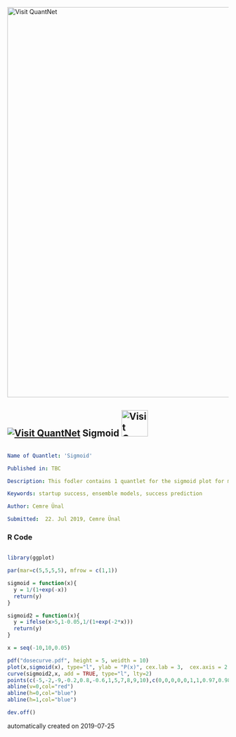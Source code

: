 [<img src="https://github.com/QuantLet/Styleguide-and-FAQ/blob/master/pictures/banner.png" width="888" alt="Visit QuantNet">](http://quantlet.de/)

## [<img src="https://github.com/QuantLet/Styleguide-and-FAQ/blob/master/pictures/qloqo.png" alt="Visit QuantNet">](http://quantlet.de/) **Sigmoid** [<img src="https://github.com/QuantLet/Styleguide-and-FAQ/blob/master/pictures/QN2.png" width="60" alt="Visit QuantNet 2.0">](http://quantlet.de/)

```yaml

Name of Quantlet: 'Sigmoid'

Published in: TBC

Description: This fodler contains 1 quantlet for the sigmoid plot for master thesis "Searching for a unicorn: A ML approach towards predicting startup success"

Keywords: startup success, ensemble models, success prediction

Author: Cemre Ünal

Submitted:  22. Jul 2019, Cemre Ünal

```

### R Code
```r

library(ggplot)

par(mar=c(5,5,5,5), mfrow = c(1,1))

sigmoid = function(x){
  y = 1/(1+exp(-x))
  return(y)
}

sigmoid2 = function(x){
  y = ifelse(x>5,1-0.05,1/(1+exp(-2*x)))
  return(y)
}

x = seq(-10,10,0.05)

pdf("dosecurve.pdf", height = 5, weidth = 10)
plot(x,sigmoid(x), type="l", ylab = "P(x)", cex.lab = 3,  cex.axis = 2.5)
curve(sigmoid2,x, add = TRUE, type="l", lty=2)
points(c(-5,-2,-9,-0.2,0.8,-0.6,1,5,7,8,9,10),c(0,0,0,0,0,1,1,0.97,0.98,1,1,0))
abline(v=0,col="red")
abline(h=0,col="blue")
abline(h=1,col="blue")

dev.off()

```

automatically created on 2019-07-25